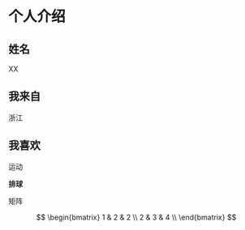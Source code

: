 # 个人介绍

## 姓名
XX

## 我来自 

浙江

## 我喜欢

运动

**排球**

矩阵

$$
\begin{bmatrix}
1 & 2 & 2 \\
2 & 3 & 4 \\
\end{bmatrix}
$$

